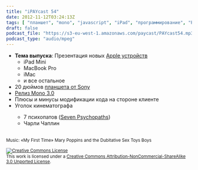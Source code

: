 ```yaml
---
title: "iPAYcast 54"
date: 2012-11-12T03:24:13Z
tags: [ "планшет", "mono", "javascript", "iPad", "программирование", "PAYcast", "Apple", "Sony" ]
draft: false
podcast_file: "https://s3-eu-west-1.amazonaws.com/paycast/PAYcast54.mp3"
podcast_type: "audio/mpeg"
---
```

<ul>
<li><strong>Тема выпуска</strong>: Презентация новых <a href="http://habrahabr.ru/post/155865/" target="_blank">Apple устройств</a>
<ul>
<li>iPad Mini</li>
<li>MacBook Pro</li>
<li>iMac</li>
<li>и все остальное</li>
</ul>
</li>
<li>20 дюймов <a href="http://habrahabr.ru/post/155561/" target="_blank">планшета от Sony</a></li>
<li><a href="http://habrahabr.ru/post/155781/" target="_blank">Релиз Mono 3.0</a></li>
<li>Плюсы и минусы модификации кода на стороне клиенте</li>
<li>Уголок кинематографа</li>
<ul>
<li>7 психопатов (<a href="http://www.imdb.com/title/tt1931533/" target="_blank">Seven Psychopaths</a>)</li>
<li>Чарли Чаплин</li>
</ul>
</ul>
<p><span id="more-679"></span><br />
<small>Music: &#171;My First Time&#187; Mary Poppins and the Dubitative Sex Toys Boys</small></p>
<p><small><a rel="license" href="http://creativecommons.org/licenses/by-nc-sa/3.0/"><img alt="Creative Commons License" style="border-width:0" src="http://i.creativecommons.org/l/by-nc-sa/3.0/80x15.png" /></a><br />This work is licensed under a <a rel="license" href="http://creativecommons.org/licenses/by-nc-sa/3.0/">Creative Commons Attribution-NonCommercial-ShareAlike 3.0 Unported License</a>.</small></p>

     